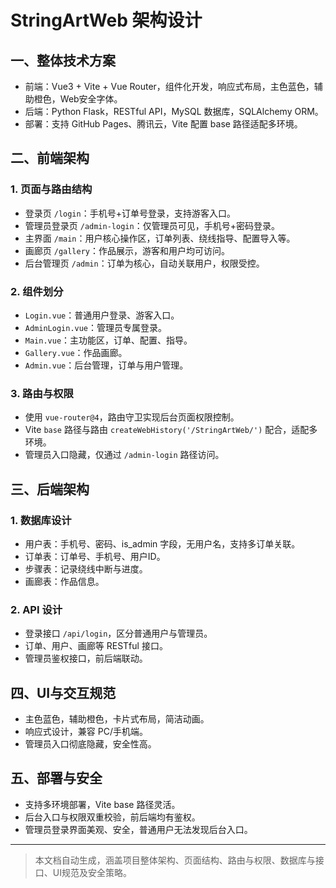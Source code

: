 # StringArtWeb 架构设计

## 一、整体技术方案
- 前端：Vue3 + Vite + Vue Router，组件化开发，响应式布局，主色蓝色，辅助橙色，Web安全字体。
- 后端：Python Flask，RESTful API，MySQL 数据库，SQLAlchemy ORM。
- 部署：支持 GitHub Pages、腾讯云，Vite 配置 base 路径适配多环境。

## 二、前端架构
### 1. 页面与路由结构
- 登录页 `/login`：手机号+订单号登录，支持游客入口。
- 管理员登录页 `/admin-login`：仅管理员可见，手机号+密码登录。
- 主界面 `/main`：用户核心操作区，订单列表、绕线指导、配置导入等。
- 画廊页 `/gallery`：作品展示，游客和用户均可访问。
- 后台管理页 `/admin`：订单为核心，自动关联用户，权限受控。

### 2. 组件划分
- `Login.vue`：普通用户登录、游客入口。
- `AdminLogin.vue`：管理员专属登录。
- `Main.vue`：主功能区，订单、配置、指导。
- `Gallery.vue`：作品画廊。
- `Admin.vue`：后台管理，订单与用户管理。

### 3. 路由与权限
- 使用 `vue-router@4`，路由守卫实现后台页面权限控制。
- Vite `base` 路径与路由 `createWebHistory('/StringArtWeb/')` 配合，适配多环境。
- 管理员入口隐藏，仅通过 `/admin-login` 路径访问。

## 三、后端架构
### 1. 数据库设计
- 用户表：手机号、密码、is_admin 字段，无用户名，支持多订单关联。
- 订单表：订单号、手机号、用户ID。
- 步骤表：记录绕线中断与进度。
- 画廊表：作品信息。

### 2. API 设计
- 登录接口 `/api/login`，区分普通用户与管理员。
- 订单、用户、画廊等 RESTful 接口。
- 管理员鉴权接口，前后端联动。

## 四、UI与交互规范
- 主色蓝色，辅助橙色，卡片式布局，简洁动画。
- 响应式设计，兼容 PC/手机端。
- 管理员入口彻底隐藏，安全性高。

## 五、部署与安全
- 支持多环境部署，Vite base 路径灵活。
- 后台入口与权限双重校验，前后端均有鉴权。
- 管理员登录界面美观、安全，普通用户无法发现后台入口。

---
> 本文档自动生成，涵盖项目整体架构、页面结构、路由与权限、数据库与接口、UI规范及安全策略。